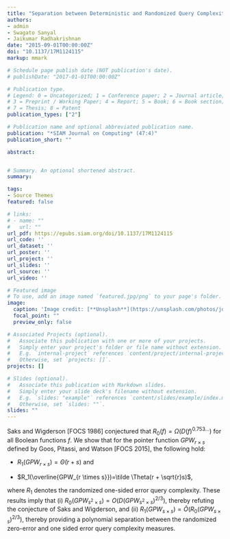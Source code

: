 ```yaml
---
title: "Separation between Deterministic and Randomized Query Complexity"
authors:
- admin
- Swagato Sanyal
- Jaikumar Radhakrishnan
date: "2015-09-01T00:00:00Z"
doi: "10.1137/17M1124115"
markup: mmark

# Schedule page publish date (NOT publication's date).
# publishDate: "2017-01-01T00:00:00Z"

# Publication type.
# Legend: 0 = Uncategorized; 1 = Conference paper; 2 = Journal article;
# 3 = Preprint / Working Paper; 4 = Report; 5 = Book; 6 = Book section;
# 7 = Thesis; 8 = Patent
publication_types: ["2"]

# Publication name and optional abbreviated publication name.
publication: "*SIAM Journal on Computing* (47:4)"
publication_short: ""

abstract:


# Summary. An optional shortened abstract.
summary: 

tags:
- Source Themes
featured: false

# links:
# - name: ""
#   url: ""
url_pdf: https://epubs.siam.org/doi/10.1137/17M1124115
url_code: ''
url_dataset: ''
url_poster: ''
url_project: ''
url_slides: ''
url_source: ''
url_video: ''

# Featured image
# To use, add an image named `featured.jpg/png` to your page's folder. 
image:
  caption: 'Image credit: [**Unsplash**](https://unsplash.com/photos/jdD8gXaTZsc)'
  focal_point: ""
  preview_only: false

# Associated Projects (optional).
#   Associate this publication with one or more of your projects.
#   Simply enter your project's folder or file name without extension.
#   E.g. `internal-project` references `content/project/internal-project/index.md`.
#   Otherwise, set `projects: []`.
projects: []

# Slides (optional).
#   Associate this publication with Markdown slides.
#   Simply enter your slide deck's filename without extension.
#   E.g. `slides: "example"` references `content/slides/example/index.md`.
#   Otherwise, set `slides: ""`.
slides: ""
---
```


Saks and Wigderson [FOCS 1986] conjectured that $R_0(f)=\Omega(D(f)^{0.753\ldots})$ for all Boolean functions $f$. We show that for the pointer function $GPW_{r \times s}$ defined by Goos, Pitassi, and Watson [FOCS 2015], the following hold:

* $R_1(GPW_{r \times s})=\tilde\Theta(r + s)$ and 

* $R_1(\overline{GPW_{r \times s}})=\tilde \Theta(r + \sqrt{r}s)$, 

where $R_1$ denotes the randomized one-sided error query complexity. These results imply that (i) $R_0(GPW_{s^2 \times s})=O(D(GPW_{s^2 \times s})^{2/3})$, thereby refuting the conjecture of Saks and Wigderson, and (ii)
$R_1(GPW_{s \times s})=\tilde O(R_0(GPW_{s \times s})^{2/3})$, thereby
providing a polynomial separation between the randomized zero-error and one
sided error query complexity measures.
